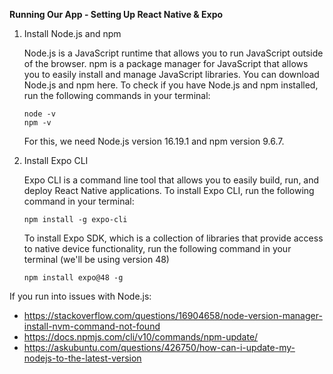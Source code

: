 **Running Our App - Setting Up React Native & Expo**
1. Install Node.js and npm

    Node.js is a JavaScript runtime that allows you to run JavaScript outside of the browser. npm is a package manager for JavaScript that allows you to easily install and manage JavaScript libraries.
    You can download Node.js and npm here.
    To check if you have Node.js and npm installed, run the following commands in your terminal:
   ```
   node -v
   npm -v
   ```
   For this, we need Node.js version 16.19.1 and npm version 9.6.7.

2. Install Expo CLI

    Expo CLI is a command line tool that allows you to easily build, run, and deploy React Native applications.
    To install Expo CLI, run the following command in your terminal:
   ```
   npm install -g expo-cli
   ```
   To install Expo SDK, which is a collection of libraries that provide access to native device functionality, run the following command in your terminal (we'll be using version 48)
   ```
   npm install expo@48 -g
   ```
If you run into issues with Node.js:
- https://stackoverflow.com/questions/16904658/node-version-manager-install-nvm-command-not-found
- https://docs.npmjs.com/cli/v10/commands/npm-update/
- https://askubuntu.com/questions/426750/how-can-i-update-my-nodejs-to-the-latest-version
